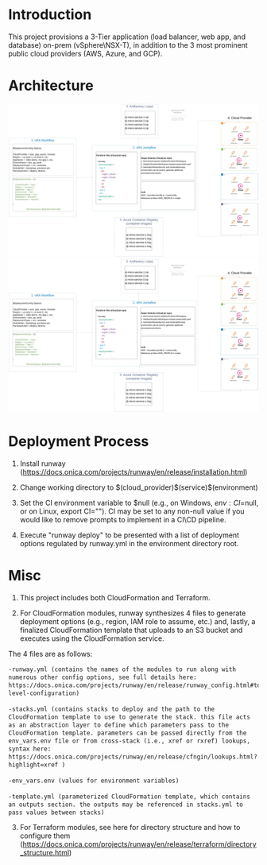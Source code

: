# Introduction 
 This project provisions a 3-Tier application (load balancer, web app, and database) on-prem (vSphere\NSX-T), in addition to the 3 most prominent public cloud providers (AWS, Azure, and GCP).

# Architecture
![Overview](./runway/diagrams/Overview.svg)
![vRA_Workflows](./runway/diagrams/Overview.svg)

# Deployment Process

1. Install runway (https://docs.onica.com/projects/runway/en/release/installation.html)

2. Change working directory to $(cloud_provider)\$(service)\$(environment)

3. Set the CI environment variable to $null (e.g., on Windows, $env:CI=$null, or on Linux, export CI="").
CI may be set to any non-null value if you would like to remove prompts to implement in a CI\CD pipeline.

4. Execute "runway deploy" to be presented with a list of deployment options regulated by runway.yml in the environment directory root.

# Misc
1. This project includes both CloudFormation and Terraform.

2. For CloudFormation modules, runway synthesizes 4 files to generate deployment options (e.g., region, IAM role to assume, etc.) and, lastly, a finalized CloudFormation template that uploads to an S3 bucket and executes using the CloudFormation service.

  The 4 files are as follows:

    -runway.yml (contains the names of the modules to run along with numerous other config options, see full details here: https://docs.onica.com/projects/runway/en/release/runway_config.html#top-level-configuration)

    -stacks.yml (contains stacks to deploy and the path to the CloudFormation template to use to generate the stack. this file acts as an abstraction layer to define which parameters pass to the CloudFormation template. parameters can be passed directly from the env_vars.env file or from cross-stack (i.e., xref or rxref) lookups, syntax here: https://docs.onica.com/projects/runway/en/release/cfngin/lookups.html?highlight=xref )

    -env_vars.env (values for environment variables)

    -template.yml (parameterized CloudFormation template, which contains an outputs section. the outputs may be referenced in stacks.yml to pass values between stacks)

3. For Terraform modules, see here for directory structure and how to configure them (https://docs.onica.com/projects/runway/en/release/terraform/directory_structure.html)